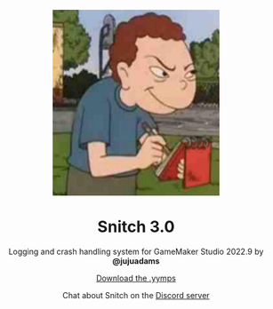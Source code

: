 <p align="center"><img src="https://raw.githubusercontent.com/JujuAdams/Snitch/master/LOGO.png" style="display:block; margin:auto; width:300px"></p>
<h1 align="center">Snitch 3.0</h1>
<p align="center">Logging and crash handling system for GameMaker Studio 2022.9 by <b>@jujuadams</b></p>

<p align="center"><a href="https://github.com/JujuAdams/Snitch/releases/">Download the .yymps</a></p>
<p align="center">Chat about Snitch on the <a href="https://discord.gg/8krYCqr">Discord server</a></p>